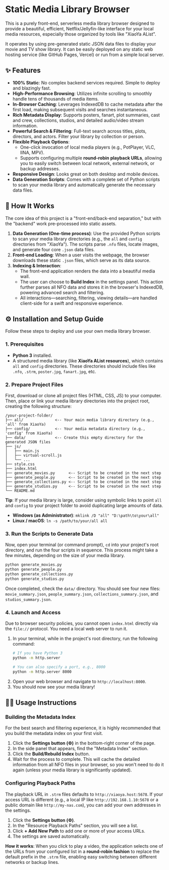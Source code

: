 # Static Media Library Browser

This is a purely front-end, serverless media library browser designed to provide a beautiful, efficient, Netflix/Jellyfin-like interface for your local media resources, especially those organized by tools like "XiaoYa AList".

It operates by using pre-generated static JSON data files to display your movie and TV show library. It can be easily deployed on any static web hosting service (like GitHub Pages, Vercel) or run from a simple local server.

## ✨ Features

*   **100% Static**: No complex backend services required. Simple to deploy and blazingly fast.
*   **High-Performance Browsing**: Utilizes infinite scrolling to smoothly handle tens of thousands of media items.
*   **In-Browser Caching**: Leverages IndexedDB to cache metadata after the first load, making subsequent visits and searches instantaneous.
*   **Rich Metadata Display**: Supports posters, fanart, plot summaries, cast and crew, collections, studios, and detailed audio/video stream information.
*   **Powerful Search & Filtering**: Full-text search across titles, plots, directors, and actors. Filter your library by collection or person.
*   **Flexible Playback Options**:
    *   One-click invocation of local media players (e.g., PotPlayer, VLC, IINA, MPV).
    *   Supports configuring multiple **round-robin playback URLs**, allowing you to easily switch between local network, external network, or backup addresses.
*   **Responsive Design**: Looks great on both desktop and mobile devices.
*   **Data Generation Scripts**: Comes with a complete set of Python scripts to scan your media library and automatically generate the necessary data files.

## 🚀 How It Works

The core idea of this project is a "front-end/back-end separation," but with the "backend" work pre-processed into static assets.

1.  **Data Generation (One-time process)**: Use the provided Python scripts to scan your media library directories (e.g., the `all` and `config` directories from "XiaoYa"). The scripts parse `.nfo` files, locate images, and generate four core `.json` data files.
2.  **Front-end Loading**: When a user visits the webpage, the browser downloads these static `.json` files, which serve as its data source.
3.  **Indexing & Interaction**:
    *   The front-end application renders the data into a beautiful media wall.
    *   The user can choose to **Build Index** in the settings panel. This action further parses all NFO data and stores it in the browser's IndexedDB, powering advanced search and filtering.
    *   All interactions—searching, filtering, viewing details—are handled client-side for a swift and responsive experience.

## ⚙️ Installation and Setup Guide

Follow these steps to deploy and use your own media library browser.

### 1. Prerequisites

*   **Python 3** installed.
*   A structured media library (like **XiaoYa AList resources**), which contains `all` and `config` directories. These directories should include files like `.nfo`, `.strm`, `poster.jpg`, `fanart.jpg`, etc.

### 2. Prepare Project Files

First, download or clone all project files (HTML, CSS, JS) to your computer. Then, place or link your media library directories into the project root, creating the following structure:

```
/your-project-folder/
├── all/              <-- Your main media library directory (e.g., 'all' from XiaoYa)
├── config/           <-- Your media metadata directory (e.g., 'config' from XiaoYa)
├── data/             <-- Create this empty directory for the generated JSON files
├── js/
│   ├── main.js
│   ├── virtual-scroll.js
│   └── ...
├── style.css
├── index.html
├── generate_movies.py      <-- Script to be created in the next step
├── generate_people.py      <-- Script to be created in the next step
├── generate_collections.py <-- Script to be created in the next step
├── generate_studios.py     <-- Script to be created in the next step
└── README.md
```

**Tip**: If your media library is large, consider using symbolic links to point `all` and `config` to your project folder to avoid duplicating large amounts of data.
*   **Windows (as Administrator)**: `mklink /D "all" "D:\path\to\your\all"`
*   **Linux / macOS**: `ln -s /path/to/your/all all`

### 3. Run the Scripts to Generate Data

Now, open your terminal (or command prompt), `cd` into your project's root directory, and run the four scripts in sequence. This process might take a few minutes, depending on the size of your media library.

```bash
python generate_movies.py
python generate_people.py
python generate_collections.py
python generate_studios.py
```

Once completed, check the `data/` directory. You should see four new files: `movie_summary.json`, `people_summary.json`, `collections_summary.json`, and `studios_summary.json`.

### 4. Launch and Access

Due to browser security policies, you cannot open `index.html` directly via the `file://` protocol. You need a local web server to run it.

1.  In your terminal, while in the project's root directory, run the following command:
    ```bash
    # If you have Python 3
    python -m http.server
    
    # You can also specify a port, e.g., 8000
    python -m http.server 8000
    ```
2.  Open your web browser and navigate to `http://localhost:8000`.
3.  You should now see your media library!

## 🧑‍💻 Usage Instructions

### Building the Metadata Index

For the best search and filtering experience, it is highly recommended that you build the metadata index on your first visit.

1.  Click the **Settings button (⚙️)** in the bottom-right corner of the page.
2.  In the side panel that appears, find the "Metadata Index" section.
3.  Click the **Build/Rebuild Index** button.
4.  Wait for the process to complete. This will cache the detailed information from all NFO files in your browser, so you won't need to do it again (unless your media library is significantly updated).

### Configuring Playback Paths

The playback URL in `.strm` files defaults to `http://xiaoya.host:5678`. If your access URL is different (e.g., a local IP like `http://192.168.1.10:5678` or a public domain like `http://my-nas.com`), you can add your own addresses in the settings.

1.  Click the **Settings button (⚙️)**.
2.  In the "Resource Playback Paths" section, you will see a list.
3.  Click **+ Add New Path** to add one or more of your access URLs.
4.  The settings are saved automatically.

**How it works**: When you click to play a video, the application selects one of the URLs from your configured list in a **round-robin fashion** to replace the default prefix in the `.strm` file, enabling easy switching between different networks or backup lines.